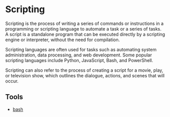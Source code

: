 # Scripting

Scripting is the process of writing a series of commands or instructions in
a programming or scripting language to automate a task or a series of tasks.
A script is a standalone program that can be executed directly by a scripting
engine or interpreter, without the need for compilation.

Scripting languages are often used for tasks such as automating system administration,
data processing, and web development. Some popular scripting languages include
Python, JavaScript, Bash, and PowerShell.

Scripting can also refer to the process of creating a script for a movie,
play, or television show, which outlines the dialogue, actions, and scenes
that will occur.

## Tools

- [bash](bash/bash.md)
